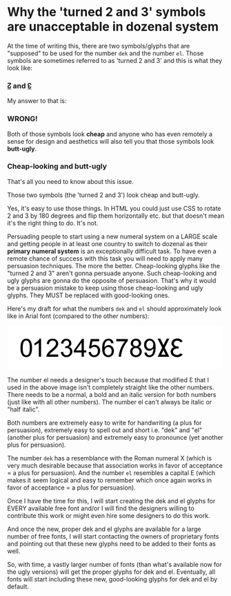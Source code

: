 # Why the 'turned 2 and 3' symbols are unacceptable in dozenal system

At the time of writing this, there are two symbols/glyphs that are "supposed" to be used for the number `dek` and the number `el`. Those symbols are sometimes referred to as 'turned 2 and 3' and this is what they look like: 

### [&#8586;](https://www.fileformat.info/info/unicode/char/218a/index.htm) and [&#8587;](https://www.fileformat.info/info/unicode/char/218b/index.htm)

My answer to that is: 

### WRONG!

Both of those symbols look **cheap** and anyone who has even remotely a sense for design and aesthetics will also tell you that those symbols look **butt-ugly**. 

### Cheap-looking and butt-ugly

That's all you need to know about this issue. 

Those two symbols (the 'turned 2 and 3') look cheap and butt-ugly. 

Yes, it's easy to use those things. In HTML you could just use CSS to rotate 2 and 3 by 180 degrees and flip them horizontally etc. but that doesn't mean it's the right thing to do. It's not.

Persuading people to start using a new numeral system on a LARGE scale and getting people in at least one country to switch to dozenal as their **primary numeral system** is an exceptionally difficult task. To have even a remote chance of success with this task you will need to apply many persuasion techniques. The more the better. Cheap-looking glyphs like the "turned 2 and 3" aren't gonna persuade anyone. Such cheap-looking and ugly glyphs are gonna do the opposite of persuasion. That's why it would be a persuasion mistake to keep using those cheap-looking and ugly glyphs. They MUST be replaced with good-looking ones.

Here's my draft for what the numbers `dek` and `el` should approximately look like in Arial font (compared to the other numbers): 

![Dozenal numbers](./images/dozenal-numbers-draft2.png)

The number el needs a designer's touch because that modified &#400; that I used in the above image isn't completely straight like the other numbers. There needs to be a normal, a bold and an italic version for both numbers (just like with all other numbers). The number el can't always be italic or "half italic".

Both numbers are extremely easy to write for handwriting (a plus for persuasion), extremely easy to spell out and short i.e. "dek" and "el" (another plus for persuasion) and extremely easy to pronounce (yet another plus for persuasion).

The number `dek` has a resemblance with the Roman numeral X (which is very much desirable because that association works in favor of acceptance = a plus for persuasion). And the number `el` resembles a capital E (which makes it seem logical and easy to remember which once again works in favor of acceptance = a plus for persuasion).

Once I have the time for this, I will start creating the dek and el glyphs for EVERY available free font and/or I will find the designers willing to contribute this work or might even hire some designers to do this work.

And once the new, proper dek and el glyphs are available for a large number of free fonts, I will start contacting the owners of proprietary fonts and pointing out that these new glyphs need to be added to their fonts as well.

So, with time, a vastly larger number of fonts (than what's available now for the ugly versions) will get the proper glyphs for dek and el. Eventually, all fonts will start including these new, good-looking glyphs for dek and el by default.
